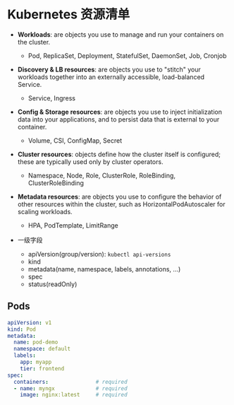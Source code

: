 # Kubernetes 资源清单

- **Workloads**: are objects you use to manage and run your containers on the cluster.
    - Pod, ReplicaSet, Deployment, StatefulSet, DaemonSet, Job, Cronjob

- **Discovery & LB resources**: are objects you use to "stitch" your workloads together into an externally accessible, load-balanced Service.
    - Service, Ingress

- **Config & Storage resources**: are objects you use to inject initialization data into your applications, and to persist data that is external to your container.
    - Volume, CSI, ConfigMap, Secret

- **Cluster resources**: objects define how the cluster itself is configured; these are typically used only by cluster operators.
    - Namespace, Node, Role, ClusterRole, RoleBinding, ClusterRoleBinding

- **Metadata resources**: are objects you use to configure the behavior of other resources within the cluster, such as HorizontalPodAutoscaler for scaling workloads.
    - HPA, PodTemplate, LimitRange

- 一级字段
    - apiVersion(group/version): `kubectl api-versions`
    - kind
    - metadata(name, namespace, labels, annotations, ...)
    - spec
    - status(readOnly)

## Pods

```yaml
apiVersion: v1
kind: Pod
metadata:
  name: pod-demo
  namespace: default
  labels:
    app: myapp
    tier: frontend
spec:
  containers:               # required
  - name: myngx             # required
    image: nginx:latest     # required
```
